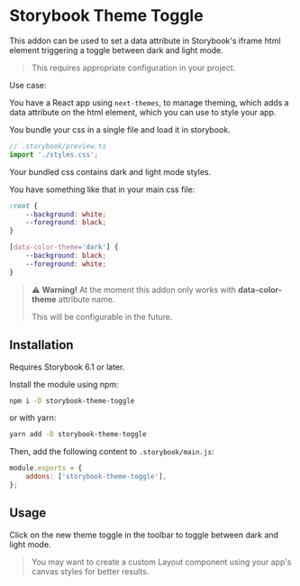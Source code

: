 # Storybook Theme Toggle

This addon can be used to set a data attribute in Storybook's iframe html
element triggering a toggle between dark and light mode.

> This requires appropriate configuration in your project.

Use case:

You have a React app using `next-themes`, to manage theming, which adds a data
attribute on the html element, which you can use to style your app.

You bundle your css in a single file and load it in storybook.

```js
// .storybook/preview.ts
import './styles.css';
```

Your bundled css contains dark and light mode styles.

You have something like that in your main css file:

```css
:root {
    --background: white;
    --foreground: black;
}

[data-color-theme='dark'] {
    --background: black;
    --foreground: white;
}
```

> :warning: **Warning!** At the moment this addon only works with **data-color-theme** attribute name.
>
> This will be configurable in the future.

## Installation

Requires Storybook 6.1 or later.

Install the module using npm:

```bash
npm i -D storybook-theme-toggle
```

or with yarn:

```bash
yarn add -D storybook-theme-toggle
```

Then, add the following content to `.storybook/main.js`:

```js
module.exports = {
    addons: ['storybook-theme-toggle'],
};
```

## Usage

Click on the new theme toggle in the toolbar to toggle between dark and light mode.

> You may want to create a custom Layout component using your app's canvas styles for better results.
